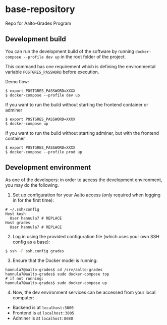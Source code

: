 <!--
SPDX-FileCopyrightText: 2022 The Aalto Grades Developers

SPDX-License-Identifier: MIT
-->

# base-repository
Repo for Aalto-Grades Program

## Development build

You can run the development build of the software by running `docker-compose --profile dev up` in the root folder of the project.

This command has one requirement which is defining the environmental variable `POSTGRES_PASSWORD` before execution.

Demo flow:
```
$ export POSTGRES_PASSWORD=XXXX
$ docker-compose --profile dev up
```

If you want to run the build without starting the frontend container or adminer

```
$ export POSTGRES_PASSWORD=XXXX
$ docker-compose up
```

If you want to run the build without starting adminer, but with the frontend container

```
$ export POSTGRES_PASSWORD=XXXX
$ docker-compose --profile prod up
```


## Development environment

As one of the developers: in order to access the development environment, you
may do the following.

1. Set up configuration for your Aalto access (only required when logging in
for the first time):

```ssh
# ~/.ssh/config
Host kosh
  User hannula7 # REPLACE
Host grades
  User hannula7 # REPLACE
```

2. Log in using the provided configuration file (which uses your own SSH
config as a base):

```sh
$ ssh -F ssh.config grades
```

3. Ensure that the Docker model is running:

```
hannula7@aalto-grades$ cd /srv/aalto-grades
hannula7@aalto-grades$ sudo docker-compose top
# if not running:
hannula7@aalto-grades$ sudo docker-compose up
```

4. Now, the dev environment services can be accessed from your local computer:
  - Backend is at `localhost:3000`
  -	Frontend is at `localhost:3005`
  -	Adminer is at `localhost:8080`
